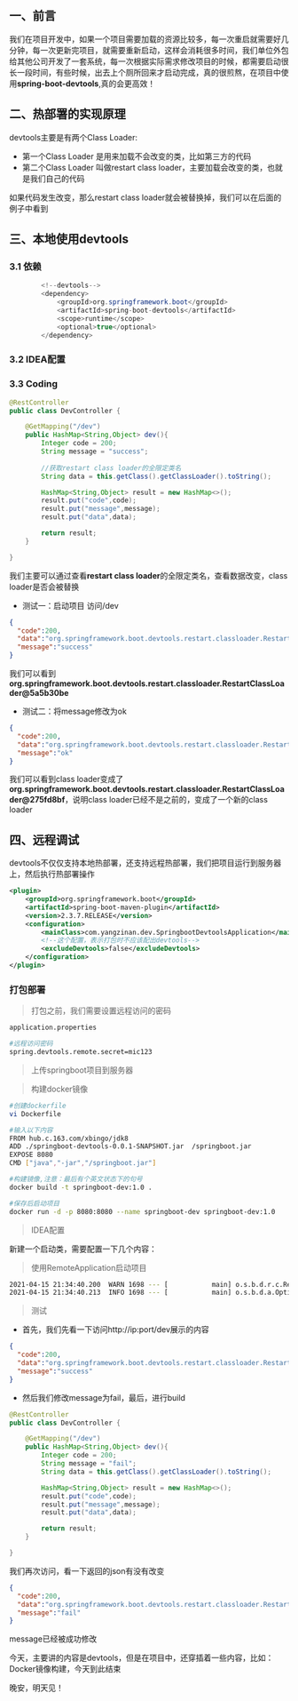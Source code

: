 ## 一、前言

我们在项目开发中，如果一个项目需要加载的资源比较多，每一次重启就需要好几分钟，每一次更新完项目，就需要重新启动，这样会消耗很多时间，我们单位外包给其他公司开发了一套系统，每一次根据实际需求修改项目的时候，都需要启动很长一段时间，有些时候，出去上个厕所回来才启动完成，真的很煎熬，在项目中使用**spring-boot-devtools**,真的会更高效！

## 二、热部署的实现原理

devtools主要是有两个Class Loader:

- 第一个Class Loader 是用来加载不会改变的类，比如第三方的代码
- 第二个Class Loader 叫做restart class loader，主要加载会改变的类，也就是我们自己的代码

如果代码发生改变，那么restart class loader就会被替换掉，我们可以在后面的例子中看到

## 三、本地使用devtools

### 3.1 依赖

```java
        <!--devtools-->
        <dependency>
            <groupId>org.springframework.boot</groupId>
            <artifactId>spring-boot-devtools</artifactId>
            <scope>runtime</scope>
            <optional>true</optional>
        </dependency>
```

### 3.2 IDEA配置



### 3.3 Coding

```java
@RestController
public class DevController {

    @GetMapping("/dev")
    public HashMap<String,Object> dev(){
        Integer code = 200;
        String message = "success";
      
        //获取restart class loader的全限定类名
        String data = this.getClass().getClassLoader().toString();

        HashMap<String,Object> result = new HashMap<>();
        result.put("code",code);
        result.put("message",message);
        result.put("data",data);

        return result;
    }

}
```

我们主要可以通过查看**restart class loader**的全限定类名，查看数据改变，class loader是否会被替换

- 测试一：启动项目 访问/dev

```json
{
  "code":200,
  "data":"org.springframework.boot.devtools.restart.classloader.RestartClassLoader@5a5b30be",
  "message":"success"
}
```

我们可以看到 **org.springframework.boot.devtools.restart.classloader.RestartClassLoader@5a5b30be**

- 测试二：将message修改为ok

```json
{
  "code":200,
  "data":"org.springframework.boot.devtools.restart.classloader.RestartClassLoader@275fd8bf",
  "message":"ok"
}
```

我们可以看到class loader变成了 **org.springframework.boot.devtools.restart.classloader.RestartClassLoader@275fd8bf**，说明class loader已经不是之前的，变成了一个新的class loader

## 四、远程调试

devtools不仅仅支持本地热部署，还支持远程热部署，我们把项目运行到服务器上，然后执行热部署操作

```xml
<plugin>
    <groupId>org.springframework.boot</groupId>
    <artifactId>spring-boot-maven-plugin</artifactId>
    <version>2.3.7.RELEASE</version>
    <configuration>
        <mainClass>com.yangzinan.dev.SpringbootDevtoolsApplication</mainClass>
        <!--这个配置，表示打包时不应该配出devtools-->
        <excludeDevtools>false</excludeDevtools>
    </configuration>
</plugin>
```

### 打包部署

>  打包之前，我们需要设置远程访问的密码

```bash
application.properties

#远程访问密码
spring.devtools.remote.secret=mic123
```

> 上传springboot项目到服务器



>  构建docker镜像

```bash
#创建dockerfile
vi Dockerfile

#输入以下内容
FROM hub.c.163.com/xbingo/jdk8
ADD ./springboot-devtools-0.0.1-SNAPSHOT.jar  /springboot.jar
EXPOSE 8080
CMD ["java","-jar","/springboot.jar"]

#构建镜像,注意：最后有个英文状态下的句号
docker build -t springboot-dev:1.0 .

#保存后启动项目
docker run -d -p 8080:8080 --name springboot-dev springboot-dev:1.0

```

> IDEA配置

新建一个启动类，需要配置一下几个内容：


> 使用RemoteApplication启动项目

```bash
2021-04-15 21:34:40.200  WARN 1698 --- [           main] o.s.b.d.r.c.RemoteClientConfiguration    : The connection to http://192.168.2.128:8080 is insecure. You should use a URL starting with 'https://'.
2021-04-15 21:34:40.213  INFO 1698 --- [           main] o.s.b.d.a.OptionalLiveReloadServer       : LiveReload server is running on port 35729
```

> 测试

- 首先，我们先看一下访问http://ip:port/dev展示的内容

```json
{
  "code":200,
  "data":"org.springframework.boot.devtools.restart.classloader.RestartClassLoader@2c59ca75",
  "message":"success"
}
```

- 然后我们修改message为fail，最后，进行build

```java
@RestController
public class DevController {

    @GetMapping("/dev")
    public HashMap<String,Object> dev(){
        Integer code = 200;
        String message = "fail";
        String data = this.getClass().getClassLoader().toString();

        HashMap<String,Object> result = new HashMap<>();
        result.put("code",code);
        result.put("message",message);
        result.put("data",data);

        return result;
    }

}
```


我们再次访问，看一下返回的json有没有改变

```json
{
  "code":200,
  "data":"org.springframework.boot.devtools.restart.classloader.RestartClassLoader@5300aebf",
  "message":"fail"
}
```

message已经被成功修改



今天，主要讲的内容是devtools，但是在项目中，还穿插着一些内容，比如：Docker镜像构建，今天到此结束

晚安，明天见！
